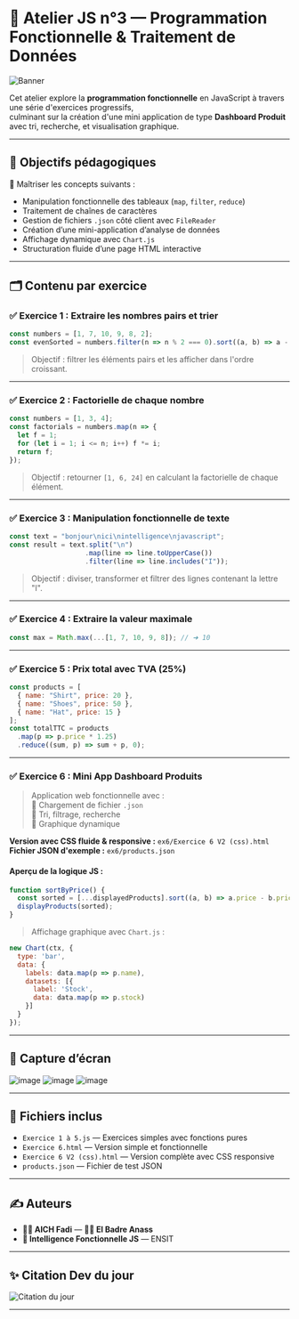 
# 🚀 Atelier JS n°3 — Programmation Fonctionnelle & Traitement de Données

![Banner](https://capsule-render.vercel.app/api?type=waving&color=0:00c6ff,100:0072ff&height=200&section=header&text=Atelier%203%20JS&fontSize=40&fontAlign=center)

Cet atelier explore la **programmation fonctionnelle** en JavaScript à travers une série d'exercices progressifs,  
culminant sur la création d'une mini application de type **Dashboard Produit** avec tri, recherche, et visualisation graphique.

---

## 🧠 Objectifs pédagogiques

🎯 Maîtriser les concepts suivants :

- Manipulation fonctionnelle des tableaux (`map`, `filter`, `reduce`)
- Traitement de chaînes de caractères
- Gestion de fichiers `.json` côté client avec `FileReader`
- Création d’une mini-application d’analyse de données
- Affichage dynamique avec `Chart.js`
- Structuration fluide d’une page HTML interactive

---

## 🗂️ Contenu par exercice

### ✅ Exercice 1 : Extraire les nombres pairs et trier

```js
const numbers = [1, 7, 10, 9, 8, 2];
const evenSorted = numbers.filter(n => n % 2 === 0).sort((a, b) => a - b);
```

> Objectif : filtrer les éléments pairs et les afficher dans l'ordre croissant.

---

### ✅ Exercice 2 : Factorielle de chaque nombre

```js
const numbers = [1, 3, 4];
const factorials = numbers.map(n => {
  let f = 1;
  for (let i = 1; i <= n; i++) f *= i;
  return f;
});
```

> Objectif : retourner `[1, 6, 24]` en calculant la factorielle de chaque élément.

---

### ✅ Exercice 3 : Manipulation fonctionnelle de texte

```js
const text = "bonjour\nici\nintelligence\njavascript";
const result = text.split("\n")
                   .map(line => line.toUpperCase())
                   .filter(line => line.includes("I"));
```

> Objectif : diviser, transformer et filtrer des lignes contenant la lettre "I".

---

### ✅ Exercice 4 : Extraire la valeur maximale

```js
const max = Math.max(...[1, 7, 10, 9, 8]); // ➜ 10
```

---

### ✅ Exercice 5 : Prix total avec TVA (25%)

```js
const products = [
  { name: "Shirt", price: 20 },
  { name: "Shoes", price: 50 },
  { name: "Hat", price: 15 }
];
const totalTTC = products
  .map(p => p.price * 1.25)
  .reduce((sum, p) => sum + p, 0);
```

---

### ✅ Exercice 6 : Mini App Dashboard Produits

> Application web fonctionnelle avec :  
> 🔸 Chargement de fichier `.json`  
> 🔸 Tri, filtrage, recherche  
> 🔸 Graphique dynamique

**Version avec CSS fluide & responsive :** `ex6/Exercice 6 V2 (css).html`  
**Fichier JSON d'exemple :** `ex6/products.json`

#### Aperçu de la logique JS :

```js
function sortByPrice() {
  const sorted = [...displayedProducts].sort((a, b) => a.price - b.price);
  displayProducts(sorted);
}
```

> Affichage graphique avec `Chart.js` :

```js
new Chart(ctx, {
  type: 'bar',
  data: {
    labels: data.map(p => p.name),
    datasets: [{
      label: 'Stock',
      data: data.map(p => p.stock)
    }]
  }
});
```

---

## 📸 Capture d’écran 
![image](https://github.com/user-attachments/assets/9e4bb60d-6460-4ddf-8f04-8dbd8f0ac322)
![image](https://github.com/user-attachments/assets/1d397991-bafc-4cd7-88c1-fea5a8b5556b)
![image](https://github.com/user-attachments/assets/5035b1db-67e6-4ef1-a63c-31136a0c0f11)

---
## 📎 Fichiers inclus

- `Exercice 1 à 5.js` — Exercices simples avec fonctions pures
- `Exercice 6.html` — Version simple et fonctionnelle
- `Exercice 6 V2 (css).html` — Version complète avec CSS responsive
- `products.json` — Fichier de test JSON

---

## ✍️ Auteurs

- **👨‍💻 AICH Fadi** — **👨‍💻 El Badre Anass**
- **🤖 Intelligence Fonctionnelle JS** — ENSIT  

---

## ✨ Citation Dev du jour

![Citation du jour](https://readme-quote-api.vercel.app/api?quote=Le%20code%20le%20plus%20puissant%20n’est%20pas%20celui%20qui%20impressionne%2C%20mais%20celui%20qui%20disparaît%20derrière%20la%20simplicité%20de%20son%20intention.&author=Dev%20Unknown)

---
